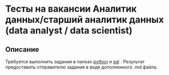 # Тесты на вакансии Аналитик данных/старший аналитик данных (data analyst / data scientist)

## Описание 

Требуется выполнить задания в папках [python](./python) и [sql](./sql) . 
Результат предоставить отправителю задания в виде дополненного .md файла. 
